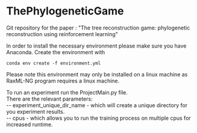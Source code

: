 # ThePhylogeneticGame
Git repository for the paper : "The tree reconstruction game: phylogenetic
reconstruction using reinforcement learning" <br />
<Link to paper>


In order to install the necessary environment please make sure you have 
Anaconda. Create the environment with <br />

`conda env create -f environment.yml`

Please note this environment may only be installed on a linux machine as RaxML-NG program requires a linux machine.

To run an experiment run the ProjectMain.py file. <br />
There are the relevant parameters: <br />
-- experiment_unique_dir_name - which will create a unique directory for you experiment results.<br/>
-- cpus - which allows you to run the training process on multiple cpus for increased runtime.
